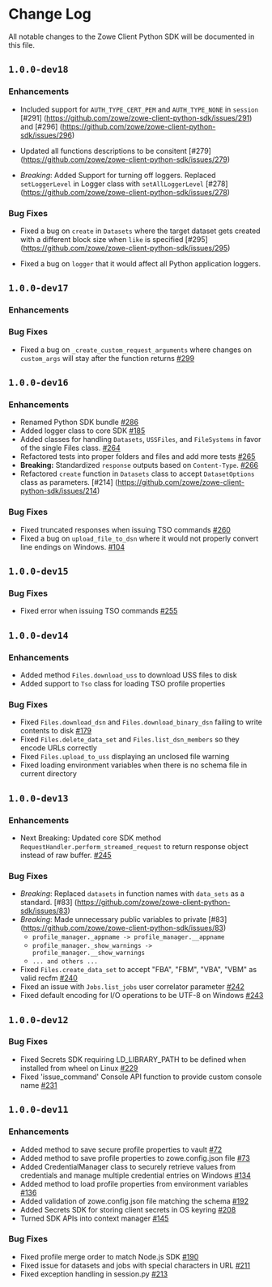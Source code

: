 # Change Log

All notable changes to the Zowe Client Python SDK will be documented in this file.

## `1.0.0-dev18`

### Enhancements

- Included support for `AUTH_TYPE_CERT_PEM` and `AUTH_TYPE_NONE` in `session` [#291] (https://github.com/zowe/zowe-client-python-sdk/issues/291) and [#296] (https://github.com/zowe/zowe-client-python-sdk/issues/296)

- Updated all functions descriptions to be consitent [#279] (https://github.com/zowe/zowe-client-python-sdk/issues/279)

- *Breaking*: Added Support for turning off loggers. Replaced `setLoggerLevel` in Logger class with `setAllLoggerLevel` [#278] (https://github.com/zowe/zowe-client-python-sdk/issues/278)

### Bug Fixes

- Fixed a bug on `create` in `Datasets` where the target dataset gets created with a different block size when `like` is specified [#295] (https://github.com/zowe/zowe-client-python-sdk/issues/295)

- Fixed a bug on `logger` that it would affect all Python application loggers. 

## `1.0.0-dev17`

### Enhancements

### Bug Fixes

- Fixed a bug on `_create_custom_request_arguments` where changes on `custom_args` will stay after the function returns [#299](https://github.com/zowe/zowe-client-python-sdk/issues/299)

## `1.0.0-dev16`

### Enhancements

- Renamed Python SDK bundle [#286](https://github.com/zowe/zowe-client-python-sdk/issues/286)
- Added logger class to core SDK [#185](https://github.com/zowe/zowe-client-python-sdk/issues/185)
- Added classes for handling `Datasets`, `USSFiles`, and `FileSystems` in favor of the single Files class. [#264](https://github.com/zowe/zowe-client-python-sdk/issues/264)
- Refactored tests into proper folders and files and add more tests [#265](https://github.com/zowe/zowe-client-python-sdk/issues/265)
- **Breaking:** Standardized `response` outputs based on `Content-Type`. [#266](https://github.com/zowe/zowe-client-python-sdk/issues/266)
- Refactored `create` function in `Datasets` class to accept `DatasetOptions` class as parameters. [#214] (https://github.com/zowe/zowe-client-python-sdk/issues/214)

### Bug Fixes

- Fixed truncated responses when issuing TSO commands [#260](https://github.com/zowe/zowe-client-python-sdk/issues/260)
- Fixed a bug on `upload_file_to_dsn` where it would not properly convert line endings on Windows. [#104](https://github.com/zowe/zowe-client-python-sdk/issues/104)

## `1.0.0-dev15`

### Bug Fixes

- Fixed error when issuing TSO commands [#255](https://github.com/zowe/zowe-client-python-sdk/issues/255)

## `1.0.0-dev14`

### Enhancements

- Added method `Files.download_uss` to download USS files to disk
- Added support to `Tso` class for loading TSO profile properties

### Bug Fixes

- Fixed `Files.download_dsn` and `Files.download_binary_dsn` failing to write contents to disk [#179](https://github.com/zowe/zowe-client-python-sdk/issues/179)
- Fixed `Files.delete_data_set` and `Files.list_dsn_members` so they encode URLs correctly
- Fixed `Files.upload_to_uss` displaying an unclosed file warning
- Fixed loading environment variables when there is no schema file in current directory

## `1.0.0-dev13`

### Enhancements

- Next Breaking: Updated core SDK method `RequestHandler.perform_streamed_request` to return response object instead of raw buffer. [#245](https://github.com/zowe/zowe-client-python-sdk/pull/245)

### Bug Fixes

- *Breaking*: Replaced `datasets` in function names with `data_sets` as a standard. [#83] (https://github.com/zowe/zowe-client-python-sdk/issues/83)
- *Breaking*: Made unnecessary public variables to private [#83] (https://github.com/zowe/zowe-client-python-sdk/issues/83)
  - `profile_manager._appname -> profile_manager.__appname`
  - `profile_manager._show_warnings -> profile_manager.__show_warnings`
  - `... and others ...`
- Fixed `Files.create_data_set` to accept "FBA", "FBM", "VBA", "VBM" as valid recfm [#240](https://github.com/zowe/zowe-client-python-sdk/issues/240)
- Fixed an issue with `Jobs.list_jobs` user correlator parameter [#242](https://github.com/zowe/zowe-client-python-sdk/issues/242)
- Fixed default encoding for I/O operations to be UTF-8 on Windows [#243](https://github.com/zowe/zowe-client-python-sdk/issues/243)

## `1.0.0-dev12`

### Bug Fixes

- Fixed Secrets SDK requiring LD_LIBRARY_PATH to be defined when installed from wheel on Linux [#229](https://github.com/zowe/zowe-client-python-sdk/issues/229)
- Fixed 'issue_command' Console API function to provide custom console name [#231](https://github.com/zowe/zowe-client-python-sdk/issues/231)

## `1.0.0-dev11`

### Enhancements

- Added method to save secure profile properties to vault [#72](https://github.com/zowe/zowe-client-python-sdk/issues/72)
- Added method to save profile properties to zowe.config.json file [#73](https://github.com/zowe/zowe-client-python-sdk/issues/73)
- Added CredentialManager class to securely retrieve values from credentials and manage multiple credential entries on Windows [#134](https://github.com/zowe/zowe-client-python-sdk/issues/134)
- Added method to load profile properties from environment variables [#136](https://github.com/zowe/zowe-client-python-sdk/issues/136)
- Added validation of zowe.config.json file matching the schema [#192](https://github.com/zowe/zowe-client-python-sdk/issues/192)
- Added Secrets SDK for storing client secrets in OS keyring [#208](https://github.com/zowe/zowe-client-python-sdk/issues/208)
- Turned SDK APIs into context manager [#145](https://github.com/zowe/zowe-client-python-sdk/issues/145)

### Bug Fixes

- Fixed profile merge order to match Node.js SDK [#190](https://github.com/zowe/zowe-client-python-sdk/issues/190)
- Fixed issue for datasets and jobs with special characters in URL [#211](https://github.com/zowe/zowe-client-python-sdk/issues/211)
- Fixed exception handling in session.py [#213](https://github.com/zowe/zowe-client-python-sdk/issues/213)
